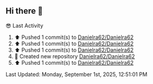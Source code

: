 ## Hi there 👋

<!--
**Danielra62/Danielra62** is a ✨ _special_ ✨ repository because its `README.md` (this file) appears on your GitHub profile.

Here are some ideas to get you started:

- 🔭 I’m currently working on ...
- 🌱 I’m currently learning ...
- 👯 I’m looking to collaborate on ...
- 🤔 I’m looking for help with ...
- 💬 Ask me about ...
- 📫 How to reach me: ...
- 😄 Pronouns: ...
- ⚡ Fun fact: ...
-->
😎 Last Activity
<!--RECENT_ACTIVITY:start-->
1. ⬆️ Pushed 1 commit(s) to [Danielra62/Danielra62](https://github.com/Danielra62/Danielra62)<br>
2. ⬆️ Pushed 1 commit(s) to [Danielra62/Danielra62](https://github.com/Danielra62/Danielra62)<br>
3. ⬆️ Pushed 1 commit(s) to [Danielra62/Danielra62](https://github.com/Danielra62/Danielra62)<br>
4. 📔 Created new repository [Danielra62/Danielra62](https://github.com/Danielra62/Danielra62)<br>
5. ⬆️ Pushed 1 commit(s) to [Danielra62/Danielra62](https://github.com/Danielra62/Danielra62)<br>
<!--RECENT_ACTIVITY:end-->

<!--RECENT_ACTIVITY:last_update-->
Last Updated: Monday, September 1st, 2025, 12:51:01 PM
<!--RECENT_ACTIVITY:last_update_end-->
